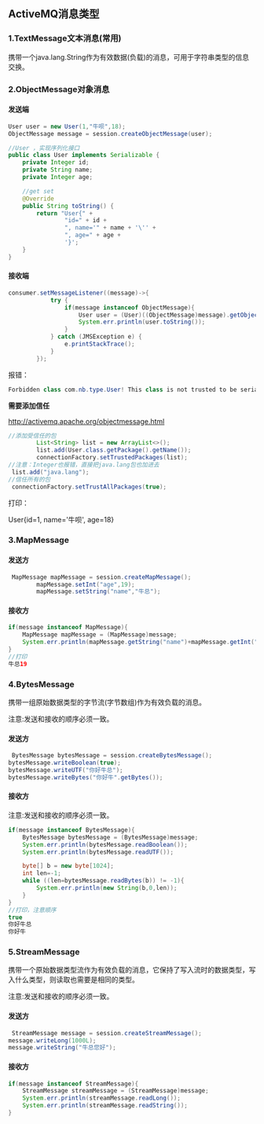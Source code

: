 ## ActiveMQ消息类型

### 1.TextMessage文本消息(常用)

携带一个java.lang.String作为有效数据(负载)的消息，可用于字符串类型的信息交换。

### 2.ObjectMessage对象消息

#### 发送端

```java
User user = new User(1,"牛呗",18);
ObjectMessage message = session.createObjectMessage(user);

//User ，实现序列化接口
public class User implements Serializable {
    private Integer id;
    private String name;
    private Integer age;

    //get set
    @Override
    public String toString() {
        return "User{" +
                "id=" + id +
                ", name='" + name + '\'' +
                ", age=" + age +
                '}';
    }
}
```

#### 接收端

```java
consumer.setMessageListener((message)->{
            try {
                if(message instanceof ObjectMessage){
                    User user = (User)((ObjectMessage)message).getObject();
                    System.err.println(user.toString());
                }
            } catch (JMSException e) {
                e.printStackTrace();
            }
        });
```

报错：

```java
Forbidden class com.nb.type.User! This class is not trusted to be serialized as ObjectMessage payload.
```

**需要添加信任** 

 http://activemq.apache.org/objectmessage.html 

```java
//添加受信任的包
        List<String> list = new ArrayList<>();
        list.add(User.class.getPackage().getName());
        connectionFactory.setTrustedPackages(list);
//注意：Integer也报错，直接把java.lang包也加进去
 list.add("java.lang");
//信任所有的包
 connectionFactory.setTrustAllPackages(true);
```

打印：

User{id=1, name='牛呗', age=18}

### 3.MapMessage

#### 发送方

```java
 MapMessage mapMessage = session.createMapMessage();
        mapMessage.setInt("age",19);
        mapMessage.setString("name","牛总");
```

#### 接收方

```java
if(message instanceof MapMessage){
    MapMessage mapMessage = (MapMessage)message;
    System.err.println(mapMessage.getString("name")+mapMessage.getInt("age"));
}
//打印
牛总19
```

### 4.BytesMessage

 携带一组原始数据类型的字节流(字节数组)作为有效负载的消息。 

 注意:发送和接收的顺序必须一致。 

#### 发送方

```java
 BytesMessage bytesMessage = session.createBytesMessage();
bytesMessage.writeBoolean(true);
bytesMessage.writeUTF("你好牛总");
bytesMessage.writeBytes("你好牛".getBytes());
```

#### 接收方

注意:发送和接收的顺序必须一致。 

```java
if(message instanceof BytesMessage){
    BytesMessage bytesMessage = (BytesMessage)message;
    System.err.println(bytesMessage.readBoolean());
    System.err.println(bytesMessage.readUTF());

    byte[] b = new byte[1024];
    int len=-1;
    while ((len=bytesMessage.readBytes(b)) != -1){
        System.err.println(new String(b,0,len));
    }
}
//打印，注意顺序
true
你好牛总
你好牛
```

### 5.StreamMessage

携带一个原始数据类型流作为有效负载的消息，它保持了写入流时的数据类型，写入什么类型，则读取也需要是相同的类型。

注意:发送和接收的顺序必须一致。

#### 发送方

```java
 StreamMessage message = session.createStreamMessage();
message.writeLong(1000L);
message.writeString("牛总您好");
```



#### 接收方

```java
if(message instanceof StreamMessage){
    StreamMessage streamMessage = (StreamMessage)message;
    System.err.println(streamMessage.readLong());
    System.err.println(streamMessage.readString());
}
```



